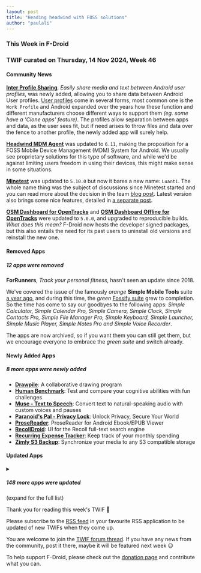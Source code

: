 ```yaml
---
layout: post
title: "Heading headwind with FOSS solutions"
author: "paulali"
---
```


### This Week in F-Droid

### TWIF curated on Thursday, 14 Nov 2024, Week 46

#### Community News

**[Inter Profile Sharing](https://f-droid.org/packages/digital.ventral.ips)**, _Easily share media and text between Android user profiles_, was newly added, allowing you to share data between Android User profiles. [User profiles](https://source.android.com/docs/devices/admin/multi-user) come in several forms, most common one is the `Work Profile` and Android expanded over the years how these function and different manufacturers choose different ways to support them _(eg. some have a 'Clone apps' feature)_. The profiles allow separation between apps and data, as the user sees fit, but if need arises to throw files and data over the fence to another profile, the newly added app will surely help.

**[Headwind MDM Agent](https://f-droid.org/packages/com.hmdm.launcher)** was updated to `6.11`, making the proposition for a FOSS Mobile Device Management (MDM) System for Android. We usually see proprietary solutions for this type of software, and while we'd be against limiting users freedom in using their devices, this might make sense in some situations.

**[Minetest](https://f-droid.org/packages/net.minetest.minetest)** was updated to `5.10.0` but now it bares a new name: `Luanti`. The whole name thing was the subject of discussions since Minetest started and you can read more about the decision in the team [blog post](https://blog.minetest.net/2024/10/13/Introducing-Our-New-Name/). Latest version also brings some nice features, detailed in [a separate post](https://blog.minetest.net/2024/11/10/5.10.0-released/).

**[OSM Dashboard for OpenTracks](https://f-droid.org/packages/de.storchp.opentracks.osmplugin)** and **[OSM Dashboard Offline for OpenTracks](https://f-droid.org/packages/de.storchp.opentracks.osmplugin.offline)** were updated to `5.0.0`, and upgraded to reproducible builds. _What does this mean?_ F-Droid now hosts the developer signed packages, but this also entails the need for its past users to uninstall old versions and reinstall the new one.


#### Removed Apps
##### 12 apps were removed
**ForRunners**, _Track your personal fitness_, hasn't seen an update since 2018.

We've covered the issue of the famously _orange_ **Simple Mobile Tools** suite [a year ago](https://f-droid.org/2023/12/07/twif.html#community-news), and during this time, the _green_ [Fossify suite](https://search.f-droid.org/?q=fossify) grew to completion. So the time has come to say our goodbyes to the following apps: _Simple Calculator, Simple Calendar Pro, Simple Camera, Simple Clock, Simple Contacts Pro, Simple File Manager Pro, Simple Keyboard, Simple Launcher, Simple Music Player, Simple Notes Pro and Simple Voice Recorder_.

The apps are now archived, so if you want them you can still get them, but we encourage everyone to embrace the _green suite_ and switch already.


#### Newly Added Apps
##### 8 more apps were newly added
* **[Drawpile](https://f-droid.org/packages/net.drawpile)**: A collaborative drawing program
* **[Human Benchmark](https://f-droid.org/packages/io.github.printn.humanbenchmark)**: Test and compare your cognitive abilities with fun challenges
* **[Muse \- Text to Speech](https://f-droid.org/packages/io.github.kkoshin.muse)**: Convert text to natural\-speaking audio with custom voices and pauses
* **[Paranoid's Pal \- Privacy Lock](https://f-droid.org/packages/com.paranoid.privacylock)**: Unlock Privacy, Secure Your World
* **[ProseReader](https://f-droid.org/packages/timur.prose)**: ProseReader for Android Ebook/EPUB Viewer
* **[RecollDroid](https://f-droid.org/packages/org.grating.recolldroid)**: UI for the Recoll full-text search engine
* **[Recurring Expense Tracker](https://f-droid.org/packages/de.dbauer.expensetracker)**: Keep track of your monthly spending
* **[Zimly S3 Backup](https://f-droid.org/packages/app.zimly.backup)**: Synchronize your media to any S3 compatible storage


#### Updated Apps
<details markdown=1>
<summary><h5>148 more apps were updated</h5> (expand for the full list)</summary>

* **[37C3 Schedule](https://f-droid.org/packages/info.metadude.android.congress.schedule)** was updated to `1.67.0`
* **[AAAAXY](https://f-droid.org/packages/io.github.divverent.aaaaxy)** was updated to `1.5.220+20241104.3539.1d12f7d2`
* **[Audile](https://f-droid.org/packages/com.mrsep.musicrecognizer)** was updated to `1.7.1`
* **[Audio Recorder](https://f-droid.org/packages/com.github.axet.audiorecorder)** was updated to `3.5.23`
* **[Audio Share](https://f-droid.org/packages/io.github.mkckr0.audio_share_app)** was updated to `0.2.1`
* **[Blitzortung Lightning Monitor](https://f-droid.org/packages/org.blitzortung.android.app)** was updated to `2.2.6`
* **[Blood pressure monitor](https://f-droid.org/packages/com.derdilla.bloodPressureApp)** was updated to `1.8.2`
* **[Box, Box\!](https://f-droid.org/packages/org.brightdv.boxbox)** was updated to `0.8.2`
* **[Brume Wallet](https://f-droid.org/packages/eth.brume.wallet)** was updated to `0.6.529`
* **[Butterfly](https://f-droid.org/packages/dev.linwood.butterfly)** was updated to `2.2.2`
* **[Caffeinate](https://f-droid.org/packages/com.hifnawy.caffeinate)** was updated to `1.7.2`
* **[CAPod \- Companion for AirPods](https://f-droid.org/packages/eu.darken.capod)** was updated to `2.16.0-rc0`
* **[Capy Reader](https://f-droid.org/packages/com.capyreader.app)** was updated to `2024.11.1070`
* **[Cardabase](https://f-droid.org/packages/com.georgeyt9769.cardabase)** was updated to `1.1.2`
* **[Chance](https://f-droid.org/packages/com.github.jameshnsears.chance)** was updated to `1.2.3`
* **[ChatLaunch for WhatsApp](https://f-droid.org/packages/dev.theolm.wwc)** was updated to `v0.14.0`
* **[Cheogram](https://f-droid.org/packages/com.cheogram.android)** was updated to `2.17.2-2+free`
* **[Citrine](https://f-droid.org/packages/com.greenart7c3.citrine)** was updated to `0.5.5`
* **[Ciyue](https://f-droid.org/packages/org.eu.mumulhl.ciyue)** was updated to `0.11.2`
* **[Clash Meta For Android](https://f-droid.org/packages/com.github.metacubex.clash.meta)** was updated to `2.11.2.Meta`
* **[Commons](https://f-droid.org/packages/fr.free.nrw.commons)** was updated to `5.1.0`
* **[Cuppa \- Tea Timer](https://f-droid.org/packages/com.nathanatos.Cuppa)** was updated to `2.8.2`
* **[Cuscon](https://f-droid.org/packages/com.froxot.cuscon.foss)** was updated to `4.0.4.1`
* **[Dahdidahdit \- the Morse Trainer](https://f-droid.org/packages/com.paddlesandbugs.dahdidahdit)** was updated to `1.12.0`
* **[Dart Checker](https://f-droid.org/packages/com.DartChecker)** was updated to `0.7.10`
* **[DeepL](https://f-droid.org/packages/com.example.deeplviewer)** was updated to `8.6`
* **[Delta Chat](https://f-droid.org/packages/com.b44t.messenger)** was updated to `1.48.3`
* **[drip\. menstrual cycle and fertility tracking](https://f-droid.org/packages/com.drip)** was updated to `1.2410.29`
* **[EasySSHFS](https://f-droid.org/packages/ru.nsu.bobrofon.easysshfs)** was updated to `0.5.13`
* **[EasySync](https://f-droid.org/packages/com.phpbg.easysync)** was updated to `1.14`
* **[eduVPN](https://f-droid.org/packages/nl.eduvpn.app)** was updated to `3.3.4`
* **[EinkBro](https://f-droid.org/packages/info.plateaukao.einkbro)** was updated to `14.0.0`
* **[Element X \- Secure Chat & Call](https://f-droid.org/packages/io.element.android.x)** was updated to `0.7.3`
* **[Ente Auth](https://f-droid.org/packages/io.ente.auth)** was updated to `4.1.0`
* **[Ente Photos \- Open source, end\-to\-end encrypted al](https://f-droid.org/packages/io.ente.photos.fdroid)** was updated to `0.9.58`
* **[Etar \- OpenSource Calendar](https://f-droid.org/packages/ws.xsoh.etar)** was updated to `1.0.48`
* **[Exfilac](https://f-droid.org/packages/com.io7m.exfilac.main)** was updated to `1.1.3`
* **[F\-Droid Build Status](https://f-droid.org/packages/de.storchp.fdroidbuildstatus)** was updated to `5.7.1`
* **[FairEmail](https://f-droid.org/packages/eu.faircode.email)** was updated to `1.2245`
* **[floccus bookmark sync](https://f-droid.org/packages/org.handmadeideas.floccus)** was updated to `5.3.3`
* **[FOSS4G 2024 Schedule](https://f-droid.org/packages/app.smarzaro.foss4g2024.schedule)** was updated to `1.67.0-FOSS4G2024-Edition`
* **[Frigoligo](https://f-droid.org/packages/net.casimirlab.frigoligo)** was updated to `2.0.0`
* **[FTPClient](https://f-droid.org/packages/de.qwerty287.ftpclient)** was updated to `2.11.0`
* **[Gallery](https://f-droid.org/packages/com.dot.gallery)** was updated to `3.0.1`
* **[Geto](https://f-droid.org/packages/com.android.geto)** was updated to `1.16.3`
* **[Graph 89](https://f-droid.org/packages/com.eanema.graph89)** was updated to `1.1.8`
* **[Green: Bitcoin Wallet](https://f-droid.org/packages/com.greenaddress.greenbits_android_wallet)** was updated to `4.0.37`
* **[Harmony Music](https://f-droid.org/packages/com.anandnet.harmonymusic)** was updated to `1.10.31`
* **[Infomaniak kDrive](https://f-droid.org/packages/com.infomaniak.drive)** was updated to `5.2.2`
* **[Infomaniak Mail](https://f-droid.org/packages/com.infomaniak.mail)** was updated to `1.6.4`
* **[InviZible Pro: increase your security, protect you](https://f-droid.org/packages/pan.alexander.tordnscrypt.stable)** was updated to `6.9.0`
* **[Jami](https://f-droid.org/packages/cx.ring)** was updated to `20241105-01`
* **[Joplin](https://f-droid.org/packages/net.cozic.joplin)** was updated to `3.2.1`
* **[jtx Board journals\|notes\|tasks](https://f-droid.org/packages/at.techbee.jtx)** was updated to `2.09.02.ose`
* **[Karbon](https://f-droid.org/packages/com.rk.xededitor)** was updated to `2.8.0`
* **[kitshn \(for Tandoor\)](https://f-droid.org/packages/de.kitshn.android)** was updated to `1.0.0-alpha.11`
* **[Kitsune](https://f-droid.org/packages/io.github.drumber.kitsune)** was updated to `2.0.2-1`
* **[Kotatsu](https://f-droid.org/packages/org.koitharu.kotatsu)** was updated to `7.6.7`
* **[Kwik EFIS](https://f-droid.org/packages/player.efis.pfd)** was updated to `6.22`
* **[LabLog](https://f-droid.org/packages/si.uni_lj.fe.lablog)** was updated to `1.4`
* **[Librera Reader](https://f-droid.org/packages/com.foobnix.pro.pdf.reader)** was updated to `8.9.182-fdroid`
* **[LinkDroid for Linkwarden](https://f-droid.org/packages/com.sbv.linkdroid)** was updated to `1.4.0`
* **[Linwood Butterfly Nightly](https://f-droid.org/packages/dev.linwood.butterfly.nightly)** was updated to `2.2.2`
* **[Lissen: Audiobookshelf client](https://f-droid.org/packages/org.grakovne.lissen)** was updated to `1.0.28`
* **[LocalSend](https://f-droid.org/packages/org.localsend.localsend_app)** was updated to `1.16.1`
* **[LogFox](https://f-droid.org/packages/com.f0x1d.logfox)** was updated to `2.0.4`
* **[Lyrion](https://f-droid.org/packages/com.craigd.lmsmaterial.app)** was updated to `0.8.3`
* **[MedTimer](https://f-droid.org/packages/com.futsch1.medtimer)** was updated to `1.11.0`
* **[Mill](https://f-droid.org/packages/com.calcitem.sanmill)** was updated to `5.4.2`
* **[MoasdaWiki App](https://f-droid.org/packages/net.moasdawiki.app)** was updated to `3.9.1.1`
* **[Money Manager Ex](https://f-droid.org/packages/com.money.manager.ex)** was updated to `2024.11.10`
* **[MonsterMusic](https://f-droid.org/packages/com.ztftrue.music)** was updated to `0.1.40`
* **[Mullvad VPN: privacy is a universal right](https://f-droid.org/packages/net.mullvad.mullvadvpn)** was updated to `2024.8`
* **[MusicSearch](https://f-droid.org/packages/io.github.lydavid.musicsearch)** was updated to `1.8.0-beta.13`
* **[Mute reminder](https://f-droid.org/packages/com.github.muellerma.mute_reminder)** was updated to `2.13`
* **[Network Survey](https://f-droid.org/packages/com.craxiom.networksurvey)** was updated to `1.31`
* **[Nextcloud Dev](https://f-droid.org/packages/com.nextcloud.android.beta)** was updated to `20241110`
* **[ntodotxt](https://f-droid.org/packages/de.tnmgl.ntodotxt)** was updated to `0.11.0`
* **[Obtainium](https://f-droid.org/packages/dev.imranr.obtainium.fdroid)** was updated to `1.1.30`
* **[OpenTopoMap Viewer](https://f-droid.org/packages/org.nitri.opentopo)** was updated to `1.20`
* **[Orgro](https://f-droid.org/packages/com.madlonkay.orgro)** was updated to `1.47.0`
* **[Orgzly Revived](https://f-droid.org/packages/com.orgzlyrevived)** was updated to `1.8.30`
* **[Pagan](https://f-droid.org/packages/com.qfs.pagan)** was updated to `1.5.12`
* **[PCAPdroid](https://f-droid.org/packages/com.emanuelef.remote_capture)** was updated to `1.7.5`
* **[Peristyle](https://f-droid.org/packages/app.simple.peri)** was updated to `v5.2.0`
* **[Persian Calendar](https://f-droid.org/packages/com.byagowi.persiancalendar)** was updated to `9.4.0`
* **[Phase10Counter](https://f-droid.org/packages/com.tjEnterprises.phase10Counter)** was updated to `3.1.0`
* **[Phonograph Plus](https://f-droid.org/packages/player.phonograph.plus)** was updated to `1.8.5.1`
* **[PiliPala](https://f-droid.org/packages/com.guozhigq.pilipala)** was updated to `1.0.24`
* **[PinPoi](https://f-droid.org/packages/io.github.fvasco.pinpoi)** was updated to `1.11.3`
* **[PipePipe](https://f-droid.org/packages/InfinityLoop1309.NewPipeEnhanced)** was updated to `3.9.0`
* **[plees\-tracker](https://f-droid.org/packages/hu.vmiklos.plees_tracker)** was updated to `24.8.1`
* **[Podcini\.R \- Podcast instrument](https://f-droid.org/packages/ac.mdiq.podcini.R)** was updated to `6.13.8`
* **[Prayer Book](https://f-droid.org/packages/io.jozo.prayerbook)** was updated to `0.5.0`
* **[Prepaid Balance](https://f-droid.org/packages/com.github.muellerma.prepaidbalance)** was updated to `2.10`
* **[Proton Pass: Password Manager](https://f-droid.org/packages/proton.android.pass.fdroid)** was updated to `1.27.0`
* **[QRAlarm](https://f-droid.org/packages/com.sweak.qralarm)** was updated to `2.0`
* **[QuickWeather](https://f-droid.org/packages/com.ominous.quickweather)** was updated to `2.7.5`
* **[Rabbit Escape](https://f-droid.org/packages/net.artificialworlds.rabbitescape)** was updated to `0.13.4`
* **[RailTrip](https://f-droid.org/packages/fr.nocle.passegares)** was updated to `1.5.3`
* **[RiMusic](https://f-droid.org/packages/it.fast4x.rimusic)** was updated to `0.6.59`
* **[Rush](https://f-droid.org/packages/com.shub39.rush)** was updated to `2.3.5`
* **[Saber](https://f-droid.org/packages/com.adilhanney.saber)** was updated to `0.25.2`
* **[Satunes](https://f-droid.org/packages/io.github.antoinepirlot.satunes)** was updated to `2.4.5`
* **[SDK Monitor](https://f-droid.org/packages/com.bernaferrari.sdkmonitor)** was updated to `0.99`
* **[Seafile](https://f-droid.org/packages/com.seafile.seadroid2)** was updated to `3.0.5`
* **[Seers Lodge](https://f-droid.org/packages/chat.seers.app)** was updated to `1.1.2`
* **[Sensor Server](https://f-droid.org/packages/github.umer0586.sensorserver)** was updated to `6.4.0`
* **[Share 2 Archive Today](https://f-droid.org/packages/org.gnosco.share2archivetoday)** was updated to `2.9`
* **[SimpleMarkdown](https://f-droid.org/packages/com.wbrawner.simplemarkdown.free)** was updated to `2024.11.0-free`
* **[SimpleTextEditor](https://f-droid.org/packages/com.maxistar.textpad)** was updated to `1.26.3`
* **[SiYuan](https://f-droid.org/packages/org.b3log.siyuan)** was updated to `3.1.11`
* **[Sky Map](https://f-droid.org/packages/com.google.android.stardroid)** was updated to `1.10.4 - RC1`
* **[Sleep Timer](https://f-droid.org/packages/fr.smarquis.sleeptimer)** was updated to `1.3.2`
* **[Solar](https://f-droid.org/packages/com.codelv.solar)** was updated to `1.0.3`
* **[SpamBlocker \(Call & SMS\)](https://f-droid.org/packages/spam.blocker)** was updated to `3.4`
* **[Standard Notes](https://f-droid.org/packages/com.standardnotes)** was updated to `3.195.13`
* **[Stroke Input Method \(筆畫輸入法\)](https://f-droid.org/packages/io.github.yawnoc.strokeinput)** was updated to `1.4.0`
* **[Suntimes](https://f-droid.org/packages/com.forrestguice.suntimeswidget)** was updated to `0.16.3`
* **[Symphony](https://f-droid.org/packages/io.github.zyrouge.symphony)** was updated to `2024.11.114`
* **[taz](https://f-droid.org/packages/de.taz.android.app.free)** was updated to `1.9.5`
* **[Thumb\-Key](https://f-droid.org/packages/com.dessalines.thumbkey)** was updated to `4.0.3`
* **[TimeLimit\.io](https://f-droid.org/packages/io.timelimit.android.aosp.direct)** was updated to `7.2.2`
* **[tower](https://f-droid.org/packages/truewatcher.tower)** was updated to `2.11.1`
* **[Trail Sense](https://f-droid.org/packages/com.kylecorry.trail_sense)** was updated to `6.5.0`
* **[Transdroid](https://f-droid.org/packages/org.transdroid.full)** was updated to `2.5.25`
* **[Transdrone](https://f-droid.org/packages/org.transdroid.lite)** was updated to `2.5.25`
* **[Transito](https://f-droid.org/packages/ht.sr.git.mil.transito)** was updated to `0.8.2.5`
* **[Tuta Calendar](https://f-droid.org/packages/de.tutao.calendar)** was updated to `251.241108.0`
* **[Tuta Mail](https://f-droid.org/packages/de.tutao.tutanota)** was updated to `251.241108.0`
* **[Tux Paint](https://f-droid.org/packages/org.tuxpaint)** was updated to `0.9.34`
* **[Unciv](https://f-droid.org/packages/com.unciv.app)** was updated to `4.14.5`
* **[Unstoppable Crypto Wallet](https://f-droid.org/packages/io.horizontalsystems.bankwallet)** was updated to `0.40.2`
* **[URLCheck](https://f-droid.org/packages/com.trianguloy.urlchecker)** was updated to `3.0`
* **[Vernet \- Network Analyzer](https://f-droid.org/packages/org.fsociety.vernet)** was updated to `1.0.9`
* **[VolumeLockr](https://f-droid.org/packages/com.klee.volumelockr)** was updated to `1.6.1`
* **[Voyager for Lemmy](https://f-droid.org/packages/app.vger.voyager)** was updated to `2.18.5`
* **[WG Tunnel](https://f-droid.org/packages/com.zaneschepke.wireguardautotunnel)** was updated to `3.6.0`
* **[wger Workout Manager](https://f-droid.org/packages/de.wger.flutter)** was updated to `1.7.7`
* **[WiFi Widget](https://f-droid.org/packages/com.w2sv.wifiwidget)** was updated to `1.6.0.1`
* **[Wikipedia](https://f-droid.org/packages/org.wikipedia)** was updated to `r/2.7.50508-r-2024-11-06`
* **[WikiReader](https://f-droid.org/packages/org.nsh07.wikireader)** was updated to `1.6.2`
* **[wX](https://f-droid.org/packages/joshuatee.wx)** was updated to `55920`
* **[Xray](https://f-droid.org/packages/io.github.saeeddev94.xray)** was updated to `8.1.0`
* **[Xtra](https://f-droid.org/packages/com.github.andreyasadchy.xtra)** was updated to `2.38.0`
* **[Youamp](https://f-droid.org/packages/ru.stersh.youamp)** was updated to `1.0.3`
* **[zSMTH](https://f-droid.org/packages/com.zfdang.zsmth_android)** was updated to `24.11.07`
* **[µLauncher](https://f-droid.org/packages/de.jrpie.android.launcher)** was updated to `j-0.0.14`

</details>

Thank you for reading this week's TWIF 🙂

Please subscribe to the [RSS feed](https://f-droid.org/news/) in your favourite RSS application to be updated of new TWIFs when they come up.

You are welcome to join the [TWIF forum thread](https://forum.f-droid.org/t/new-twif-submission-thread/23546). If you have any news from the community, post it there, maybe it will be featured next week 😉

To help support F-Droid, please check out the [donation page](https://f-droid.org/donate/) and contribute what you can.

